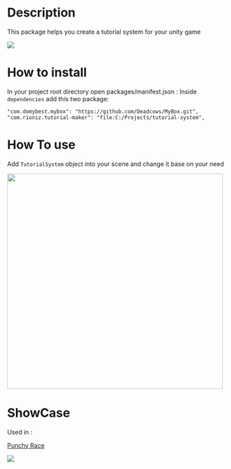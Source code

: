 # Description

This package helps you create a tutorial system for your unity game

![](https://github.com/uchar/Tutorial-Maker/blob/main/README%20Files/help.gif )

# How to install

In your project root directory open packages/manifest.json :
Inside `dependencies` add this two package:

```
"com.domybest.mybox": "https://github.com/Deadcows/MyBox.git",
"com.rioniz.tutorial-maker": "file:C:/Projects/tutorial-system",
```

# How To use

Add `TutorialSystem` object into your scene and change it base on your need

<img src="https://github.com/uchar/Tutorial-Maker/blob/main/README%20Files/screenshot1.jpg" width="500" />


# ShowCase

Used in :

[Punchy Race](https://play.google.com/store/apps/details?id=com.dopamine.punchyrace3d&hl=en&gl=US) 

![](https://github.com/uchar/Tutorial-Maker/blob/main/README%20Files/showcase.gif)


